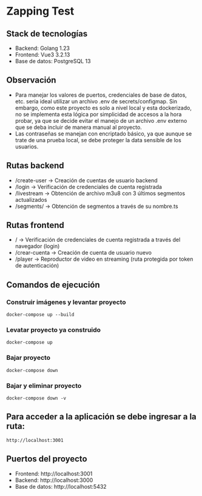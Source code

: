 
# Zapping Test

## Stack de tecnologías

- Backend: Golang 1.23
- Frontend: Vue3 3.2.13
- Base de datos: PostgreSQL 13

## Observación

- Para manejar los valores de puertos, credenciales de base de datos, etc. sería ideal utilizar un archivo .env de secrets/configmap. Sin embargo, como este proyecto es solo a nivel local y esta dockerizado, no se implementa esta lógica por simplicidad de accesos a la hora probar, ya que se decide evitar el manejo de un archivo .env externo que se deba incluir de manera manual al proyecto.
- Las contraseñas se manejan con encriptado básico, ya que aunque se trate de una prueba local, se debe proteger la data sensible de los usuarios.

## Rutas backend

- /create-user -> Creación de cuentas de usuario backend
- /login -> Verificación de credenciales de cuenta registrada 
- /livestream -> Obtención de archivo m3u8 con 3 últimos segmentos actualizados
- /segments/ -> Obtención de segmentos a través de su nombre.ts

## Rutas frontend

- / -> Verificación de credenciales de cuenta registrada a través del navegador (login)
- /crear-cuenta -> Creación de cuenta de usuario nuevo 
- /player -> Reproductor de video en streaming (ruta protegida por token de autenticación)

## Comandos de ejecución

### Construir imágenes y levantar proyecto
```
docker-compose up --build
```

### Levatar proyecto ya construido
```
docker-compose up 
```

### Bajar proyecto
```
docker-compose down
```

### Bajar y eliminar proyecto
```
docker-compose down -v
```

## Para acceder a la aplicación se debe ingresar a la ruta:
```
http://localhost:3001
```

## Puertos del proyecto

- Frontend: http://localhost:3001
- Backend: http://localhost:3000
- Base de datos: http://localhost:5432
